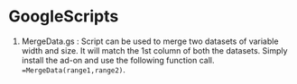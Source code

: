 # GoogleScripts

1. MergeData.gs : Script can be used to merge two datasets of variable width and size. It will match the 1st column of both the datasets.
Simply install the ad-on and use the following function call. `=MergeData(range1,range2)`.
